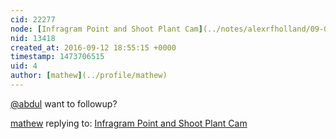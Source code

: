 ```yaml
---
cid: 22277
node: [Infragram Point and Shoot Plant Cam](../notes/alexrfholland/09-06-2016/infragram-point-and-shoot-plant-cam)
nid: 13418
created_at: 2016-09-12 18:55:15 +0000
timestamp: 1473706515
uid: 4
author: [mathew](../profile/mathew)
---
```


[@abdul](/profile/abdul) want to followup?

[mathew](../profile/mathew) replying to: [Infragram Point and Shoot Plant Cam](../notes/alexrfholland/09-06-2016/infragram-point-and-shoot-plant-cam)

